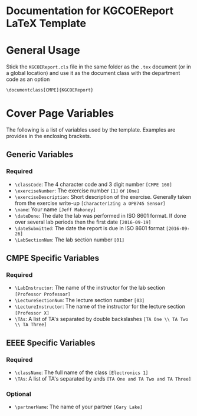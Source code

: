 Documentation for KGCOEReport LaTeX Template
============================================

# General Usage
Stick the `KGCOEReport.cls` file in the same folder as the `.tex` document (or in a global location)
and use it as the document class with the department code as an option

```
\documentclass[CMPE]{KGCOEReport}
```
# Cover Page Variables
The following is a list of variables used by the template.
Examples are provides in the enclosing brackets.

## Generic Variables
### Required
* `\classCode`: The 4 character code and 3 digit number `[CMPE 160]`
* `\exerciseNumber`: The exercise number `[1]` or `[One]`
* `\exerciseDescription`: Short description of the exercise. Generally taken from the exercise write-up `[Characterizing a OPB745 Sensor]`
* `\name`: Your name `[Jeff Mahoney]`
* `\dateDone`: The date the lab was performed in ISO 8601 format. If done over several lab periods then the first date `[2016-09-19]`
* `\dateSubmitted`: The date the report is due in ISO 8601 format `[2016-09-26]`
* `\LabSectionNum`: The lab section number `[01]`

## CMPE Specific Variables
### Required
* `\LabInstructor`: The name of the instructor for the lab section `[Professor Professor]`
* `\LectureSectionNum`: The lecture section number `[03]`
* `\LectureInstructor`: The name of the instructor for the lecture section `[Professor X]`
* `\TAs`: A list of TA's separated by double backslashes `[TA One \\ TA Two \\ TA Three]`


## EEEE Specific Variables
### Required
* `\className`: The full name of the class `[Electronics 1]`
* `\TAs`: A list of TA's separated by ands `[TA One and TA Two and TA Three]`

### Optional
* `\partnerName`: The name of your partner `[Gary Lake]`
